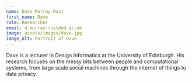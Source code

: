 ```yaml
---
name: Dave Murray-Rust
first_name: Dave
role: Researcher
email: d.murray-rust@ed.ac.uk
image: assets/images/dave.jpg
image_alt: Portrait of Dave.
---
```

Dave is a lecturer in Design Informatics at the University of Edinburgh. His research focuses on the messy bits between people and computational systems, from large scale social machines through the internet of things to data privacy.
